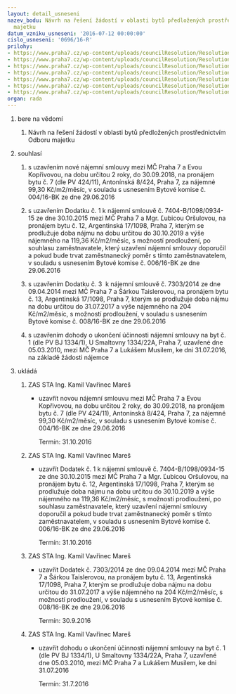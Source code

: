 ```yaml
---
layout: detail_usneseni
nazev_bodu: Návrh na řešení žádostí v oblasti bytů předložených prostřednictvím Odboru
  majetku
datum_vzniku_usneseni: '2016-07-12 00:00:00'
cislo_usneseni: '0696/16-R'
prilohy:
- https://www.praha7.cz/wp-content/uploads/councilResolution/Resolutions/27959/export/DZ_BK20160712~81760.docx
- https://www.praha7.cz/wp-content/uploads/councilResolution/Resolutions/27959/export/02_BK20160712~81759.pdf
- https://www.praha7.cz/wp-content/uploads/councilResolution/Resolutions/27959/export/03_BK20160712~81757.pdf
- https://www.praha7.cz/wp-content/uploads/councilResolution/Resolutions/27959/export/04_BK20160712~81755.pdf
- https://www.praha7.cz/wp-content/uploads/councilResolution/Resolutions/27959/export/05_BK20160712~81753.pdf
- https://www.praha7.cz/wp-content/uploads/councilResolution/Resolutions/27959/export/06_BK20160712~81751.pdf
- https://www.praha7.cz/wp-content/uploads/councilResolution/Resolutions/27959/export/export~298287.pdf
organ: rada
---
```

<ol id="urzList" class="urzList_view"><li id="" class="urzClass1"><span name="1">bere na vědomí</span><ol class="urzOlClass"><li style="text-align: left;" id="" class="urzClass2"><span><p>Návrh na řešení žádostí v oblasti bytů předložených prostřednictvím Odboru majetku</p></span></li></ol></li><li id="" class="urzClass1"><span name="26">souhlasí</span><ol class="urzOlClass"><li style="text-align: left;" id="" class="urzClass2"><span><p>s uzavřením nové nájemní smlouvy mezi MČ Praha 7 a Evou Kopřivovou,&nbsp;na dobu určitou 2 roky, do 30.09.2018, na pronájem bytu&nbsp;č. 7 (dle PV 424/11), Antonínská 8/424, Praha 7, za nájemné 99,30 Kč/m2/měsíc, v souladu s usnesením Bytové komise č. 004/16-BK ze dne 29.06.2016<br></p></span></li><li style="text-align: left;" id="" class="urzClass2"><span><p>s uzavřením Dodatku č. 1 k nájemní smlouvě č. 7404-B/1098/0934-15 ze dne 30.10.2015 mezi MČ Praha 7 a Mgr. Ľubicou Oršulovou, na pronájem bytu č. 12, Argentinská 17/1098, Praha 7, kterým se prodlužuje doba nájmu na dobu určitou do 30.10.2019 a výše nájemného na 119,36 Kč/m2/měsíc, s možností prodloužení, po souhlasu zaměstnavatele, který uzavření nájemní smlouvy doporučil a pokud bude trvat zaměstnanecký poměr s tímto zaměstnavatelem, v souladu s usnesením Bytové komise č. 006/16-BK ze dne 29.06.2016</p></span></li><li style="text-align: left;" id="" class="urzClass2"><span><p>s uzavřením Dodatku č. 3&nbsp; k nájemní smlouvě č. 7303/2014 ze dne 09.04.2014 mezi MČ Praha 7 a Šárkou Taislerovou, na pronájem bytu č. 13, Argentinská 17/1098, Praha 7, kterým se prodlužuje doba nájmu na dobu určitou do 31.07.2017 a výše nájemného na 204 Kč/m2/měsíc, s možností prodloužení, v souladu s usnesením Bytové komise č. 008/16-BK ze dne 29.06.2016<br></p></span></li><li style="text-align: left;" id="" class="urzClass2"><span><p>s uzavřením dohody o ukončení účinnosti nájemní smlouvy na byt č. 1 (dle PV BJ 1334/1), U Smaltovny 1334/22A, Praha 7, uzavřené dne 05.03.2010, mezi MČ Praha 7 a Lukášem Musilem, ke dni 31.07.2016, na základě žádosti nájemce<br></p></span></li></ol></li><li class="urzClass1" id="urzUkoly"><span name="1">ukládá</span><ol class="urzOlClass"><li class="urzClass2"><span><p>ZAS STA Ing. Kamil Vavřinec Mareš</p></span><ul class="urzUlClass"><li class="urzClass3"><span><p>uzavřít novou nájemní smlouvu mezi MČ Praha 7 a Evou Kopřivovou, na dobu určitou 2 roky, do 30.09.2018, na pronájem bytu č. 7 (dle PV 424/11), Antonínská 8/424, Praha 7, za nájemné 99,30 Kč/m2/měsíc, v souladu s usnesením Bytové komise č. 004/16-BK ze dne 29.06.2016</p></span><span class="urzUkolTermin">  Termín:&nbsp;31.10.2016</span></li></ul></li><li class="urzClass2"><span><p>ZAS STA Ing. Kamil Vavřinec Mareš</p></span><ul class="urzUlClass"><li class="urzClass3"><span><p>uzavřít Dodatek č. 1 k nájemní smlouvě č. 7404-B/1098/0934-15 ze dne 30.10.2015 mezi MČ Praha 7 a Mgr. Ľubicou Oršulovou, na pronájem bytu č. 12, Argentinská 17/1098, Praha 7, kterým se prodlužuje doba nájmu na dobu určitou do 30.10.2019 a výše nájemného na 119,36 Kč/m2/měsíc, s možností prodloužení, po souhlasu zaměstnavatele, který uzavření nájemní smlouvy doporučil a pokud bude trvat zaměstnanecký poměr s tímto zaměstnavatelem, v souladu s usnesením Bytové komise č. 006/16-BK ze dne 29.06.2016</p></span><span class="urzUkolTermin">  Termín:&nbsp;31.10.2016</span></li></ul></li><li class="urzClass2"><span><p>ZAS STA Ing. Kamil Vavřinec Mareš</p></span><ul class="urzUlClass"><li class="urzClass3"><span><p>uzavřít Dodatek č. 7303/2014 ze dne 09.04.2014 mezi MČ Praha 7 a Šárkou Taislerovou, na pronájem bytu č. 13, Argentinská 17/1098, Praha 7, kterým se prodlužuje doba nájmu na dobu určitou do 31.07.2017 a výše nájemného na 204 Kč/m2/měsíc, s možností prodloužení, v souladu s usnesením Bytové komise č. 008/16-BK ze dne 29.06.2016</p></span><span class="urzUkolTermin">  Termín:&nbsp;30.9.2016</span></li></ul></li><li class="urzClass2"><span><p>ZAS STA Ing. Kamil Vavřinec Mareš</p></span><ul class="urzUlClass"><li class="urzClass3"><span><p>uzavřít dohodu o ukončení účinnosti nájemní smlouvy na byt č. 1 (dle PV BJ 1334/1), U Smaltovny 1334/22A, Praha 7, uzavřené dne 05.03.2010, mezi MČ Praha 7 a Lukášem Musilem, ke dni 31.07.2016</p></span><span class="urzUkolTermin">  Termín:&nbsp;31.7.2016</span></li></ul></li></ol></li></ol>